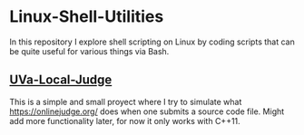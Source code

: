 # Linux-Shell-Utilities
In this repository I explore shell scripting on Linux by coding scripts that can be quite useful for various things via Bash.


## [UVa-Local-Judge](https://github.com/Jeremias-V/Linux-Shell-Utilities/tree/master/UVa-Local-Judge)
This is a simple and small proyect where I try to simulate what https://onlinejudge.org/ does when one submits a source code file.
Might add more functionality later, for now it only works with C++11.
